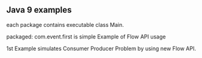 ## Java 9 examples 

each package contains executable class Main.

packaged: com.event.first is simple Example of Flow API usage

1st Example simulates Consumer Producer Problem by using new Flow API. 
